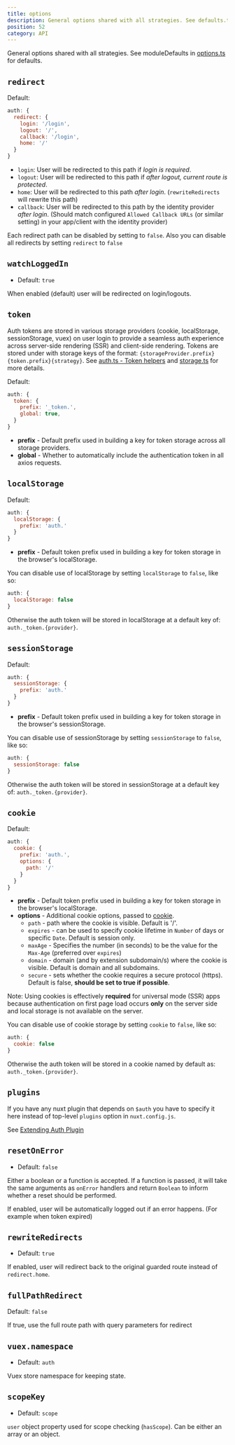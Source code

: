 ```yaml
---
title: options
description: General options shared with all strategies. See defaults.ts for defaults.
position: 52
category: API
---
```


General options shared with all strategies. See moduleDefaults in [options.ts](https://github.com/nuxt-community/auth-module/blob/dev/src/options.ts) for defaults.

## `redirect`

Default:

```js
auth: {
  redirect: {
    login: '/login',
    logout: '/',
    callback: '/login',
    home: '/'
  }
}
```

- `login`: User will be redirected to this path if _login is required_.
- `logout`: User will be redirected to this path if _after logout, current route is protected_.
- `home`: User will be redirected to this path _after login_. (`rewriteRedirects` will rewrite this path)
- `callback`: User will be redirected to this path by the identity provider _after login_. (Should match configured `Allowed Callback URLs` (or similar setting) in your app/client with the identity provider)

Each redirect path can be disabled by setting to `false`.
Also you can disable all redirects by setting `redirect` to `false`

## `watchLoggedIn`

- Default: `true`

When enabled (default) user will be redirected on login/logouts.

## `token`

Auth tokens are stored in various storage providers (cookie, localStorage, sessionStorage, vuex) on user login to provide a seamless auth experience across server-side rendering (SSR) and client-side rendering. Tokens are stored under with storage keys of the format: `{storageProvider.prefix}{token.prefix}{strategy}`. See [auth.ts - Token helpers](https://github.com/nuxt-community/auth-module/blob/dev/src/core/auth.ts#L160) and [storage.ts](https://github.com/nuxt-community/auth-module/blob/dev/src/core/storage.ts) for more details.

Default:

```js
auth: {
  token: {
    prefix: '_token.',
    global: true,
  }
}
```

- **prefix** - Default prefix used in building a key for token storage across all storage providers.
- **global** - Whether to automatically include the authentication token in all axios requests.

## `localStorage`

Default:

```js
auth: {
  localStorage: {
    prefix: 'auth.'
  }
}
```

- **prefix** - Default token prefix used in building a key for token storage in the browser's localStorage.

You can disable use of localStorage by setting `localStorage` to `false`, like so:

```js
auth: {
  localStorage: false
}
```

Otherwise the auth token will be stored in localStorage at a default key of: `auth._token.{provider}`.

## `sessionStorage`

Default:

```js
auth: {
  sessionStorage: {
    prefix: 'auth.'
  }
}
```

- **prefix** - Default token prefix used in building a key for token storage in the browser's sessionStorage.

You can disable use of sessionStorage by setting `sessionStorage` to `false`, like so:

```js
auth: {
  sessionStorage: false
}
```

Otherwise the auth token will be stored in sessionStorage at a default key of: `auth._token.{provider}`.

## `cookie`

Default:

```js
auth: {
  cookie: {
    prefix: 'auth.',
    options: {
      path: '/'
    }
  }
}
```

- **prefix** - Default token prefix used in building a key for token storage in the browser's localStorage.
- **options** - Additional cookie options, passed to [cookie](https://www.npmjs.com/package/cookie).
  - `path` - path where the cookie is visible. Default is '/'.
  - `expires` - can be used to specify cookie lifetime in `Number` of days or specific `Date`. Default is session only.
  - `maxAge` - Specifies the number (in seconds) to be the value for the `Max-Age` (preferred over `expires`)
  - `domain` - domain (and by extension subdomain/s) where the cookie is visible. Default is domain and all subdomains.
  - `secure` - sets whether the cookie requires a secure protocol (https). Default is false, **should be set to true if possible**.

Note: Using cookies is effectively **required** for universal mode (SSR) apps because authentication on first page load occurs **only** on the server side and local storage is not available on the server.

You can disable use of cookie storage by setting `cookie` to `false`, like so:

```js
auth: {
  cookie: false
}
```

Otherwise the auth token will be stored in a cookie named by default as: `auth._token.{provider}`.

## `plugins`

If you have any nuxt plugin that depends on `$auth` you have to specify it here instead of top-level `plugins` option in `nuxt.config.js`.

See [Extending Auth Plugin](/recipes/extend)

## `resetOnError`

- Default: `false`

Either a boolean or a function is accepted. If a function is passed, it will take the same arguments as `onError` handlers and return `Boolean` to inform whether a reset should be performed.

If enabled, user will be automatically logged out if an error happens. (For example when token expired)

## `rewriteRedirects`

- Default: `true`

If enabled, user will redirect back to the original guarded route instead of `redirect.home`.

## `fullPathRedirect`

Default: `false`

If true, use the full route path with query parameters for redirect

## `vuex.namespace`

- Default: `auth`

Vuex store namespace for keeping state.

## `scopeKey`

- Default: `scope`

`user` object property used for scope checking (`hasScope`). Can be either an array or an object.
